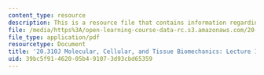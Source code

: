 ```yaml
---
content_type: resource
description: This is a resource file that contains information regarding lecture 13.
file: /media/https%3A/open-learning-course-data-rc.s3.amazonaws.com/20-310j-molecular-cellular-and-tissue-biomechanics-spring-2015/39bc5f91462005b491073d93cbd65359_MIT20_310JS15_Lecture13.pdf
file_type: application/pdf
resourcetype: Document
title: '20.310J Molecular, Cellular, and Tissue Biomechanics: Lecture 13'
uid: 39bc5f91-4620-05b4-9107-3d93cbd65359
---
```

